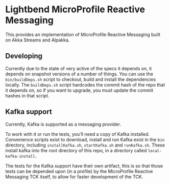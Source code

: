 # Lightbend MicroProfile Reactive Messaging

This provides an implementation of MicroProfile Reactive Messaging built on Akka Streams and Alpakka.

## Developing

Currently due to the state of very active of the specs it depends on, it depends on snapshot versions of a number of things. You can use the `bin/buildDeps.sh` script to checkout, build and install the dependencies locally. The `buildDeps.sh` script hardcodes the commit hash of the repo that it depends on, so if you want to upgrade, you must update the commit hashes in that script.

## Kafka support

Currently, Kafka is supported as a messaging provider.

To work with it or run the tests, you'll need a copy of Kafka installed. Convenience scripts exist to download, install and run Kafka exist in the `bin` directory, including `installKafka.sh`, `startKafka.sh` and `runKafka.sh`. These install kafka into the root directory of this repo, in a directory called `local-kafka-install`.

The tests for the Kafka support have their own artifact, this is so that those tests can be depended upon (in a profile) by the MicroProfile Reactive Messaging TCK itself, to allow for faster development of the TCK.
